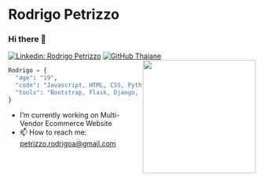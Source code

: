 # Rodrigo Petrizzo

### Hi there 👋

[![Linkedin: Rodrigo Petrizzo](https://img.shields.io/badge/-RodrigoPetrizzo-blue?style=flat-square&logo=Linkedin&logoColor=white&link=https://www.linkedin.com/in/rodrigo-petrizzo-08a05a194/)](https://www.linkedin.com/in/thaianebraga/) [![GitHub Thaiane](https://img.shields.io/github/followers/rpetrizzo-c?label=follow&style=social)](https://github.com/Rpetrizzo-C)
<img align='right' src="https://media.giphy.com/media/KAq5w47R9rmTuvWOWa/giphy.gif" width="230">

```python
Rodrigo = {
  "age": "19",
  "code": "Javascript, HTML, CSS, Python",
  "tools": "Bootstrap, Flask, Django, Node"
}
```
- I’m currently working on Multi-Vendor Ecommerce Website
- 📫 How to reach me: petrizzo.rodrigoa@gmail.com

